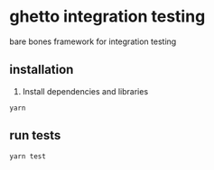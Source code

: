 # ghetto integration testing

bare bones framework for integration testing

## installation

1. Install dependencies and libraries

```yarn```

## run tests

```yarn test```
